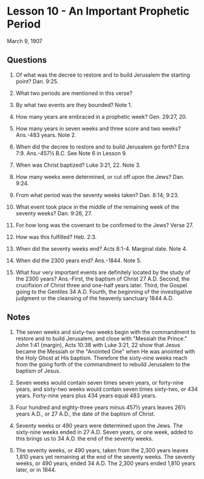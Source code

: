 # Lesson 10 - An Important Prophetic Period

March 9, 1907

## Questions

1. Of what was the decree to restore and to build Jerusalem the starting point? Dan. 9:25.

2. What two periods are mentioned in this verse?

3. By what two events are they bounded? Note 1.

4. How many years are embraced in a prophetic week? Gen. 29:27, 20.

5. How many years in seven weeks and three score and two weeks? Ans.-483 years. Note 2.

6. When did the decree to restore and to build Jerusalem go forth? Ezra 7:9. Ans.-457½ B.C. See Note 6 in Lesson 9.

7. When was Christ baptized? Luke 3:21, 22. Note 3.

8. How many weeks were determined, or cut off upon the Jews? Dan. 9:24.

9. From what period was the seventy weeks taken? Dan. 8:14; 9:23.

10. What event took place in the middle of the remaining week of the seventy weeks? Dan. 9:26, 27.

11. For how long was the covenant to be confirmed to the Jews? Verse 27.

12. How was this fulfilled? Heb. 2:3.

13. When did the seventy weeks end? Acts 8:1-4. Marginal date. Note 4.

14. When did the 2300 years end? Ans.-1844. Note 5.

15. What four very important events are definitely located by the study of the 2300 years? Ans.-First, the baptism of Christ 27 A.D. Second, the crucifixion of Christ three and one-half years later. Third, the Gospel going to the Gentiles 34 A.D. Fourth, the beginning of the investigative judgment or the cleansing of the heavenly sanctuary 1844 A.D.

## Notes

1. The seven weeks and sixty-two weeks begin with the commandment to restore and to build Jerusalem, and close with "Messiah the Prince." John 1:41 (margin), Acts 10:38 with Luke 3:21, 22 show that Jesus became the Messiah or the "Anointed One" when He was anointed with the Holy Ghost at His baptism. Therefore the sixty-nine weeks reach from the going forth of the commandment to rebuild Jerusalem to the baptism of Jesus.

2. Seven weeks would contain seven times seven years, or forty-nine years, and sixty-two weeks would contain seven times sixty-two, or 434 years. Forty-nine years plus 434 years equal 483 years.

3. Four hundred and eighty-three years minus 457½ years leaves 26½ years A.D., or 27 A.D., the date of the baptism of Christ.

4. Seventy weeks or 490 years were determined upon the Jews. The sixty-nine weeks ended in 27 A.D. Seven years, or one week, added to this brings us to 34 A.D. the end of the seventy weeks.

5. The seventy weeks, or 490 years, taken from the 2,300 years leaves 1,810 years yet remaining at the end of the seventy weeks. The seventy weeks, or 490 years, ended 34 A.D. The 2,300 years ended 1,810 years later, or in 1844.